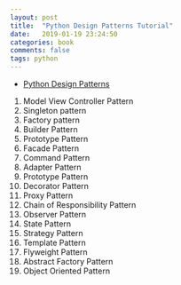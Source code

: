 ```yaml
---
layout: post
title:  "Python Design Patterns Tutorial"
date:   2019-01-19 23:24:50
categories: book
comments: false
tags: python
---
```


* [Python Design Patterns](https://www.tutorialspoint.com/python_design_patterns/python_design_patterns_introduction.htm)

1. Model View Controller Pattern
2. Singleton pattern
3. Factory pattern
4. Builder Pattern
5. Prototype Pattern
6. Facade Pattern
7. Command Pattern
8. Adapter Pattern
9. Prototype Pattern
10. Decorator Pattern
11. Proxy Pattern
12. Chain of Responsibility Pattern
13. Observer Pattern
14. State Pattern
15. Strategy Pattern
16. Template Pattern
17. Flyweight Pattern
18. Abstract Factory Pattern
19. Object Oriented Pattern
